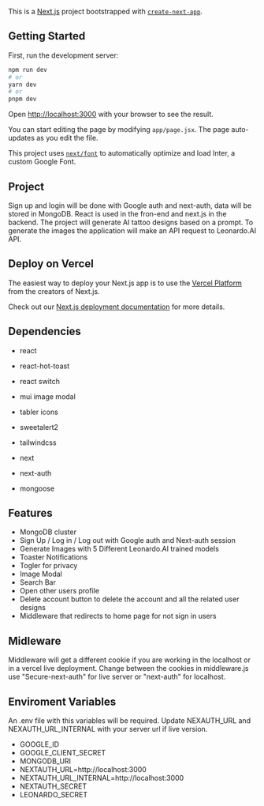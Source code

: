 This is a [Next.js](https://nextjs.org/) project bootstrapped with [`create-next-app`](https://github.com/vercel/next.js/tree/canary/packages/create-next-app).

## Getting Started

First, run the development server:

```bash
npm run dev
# or
yarn dev
# or
pnpm dev
```

Open [http://localhost:3000](http://localhost:3000) with your browser to see the result.

You can start editing the page by modifying `app/page.jsx`. The page auto-updates as you edit the file.

This project uses [`next/font`](https://nextjs.org/docs/basic-features/font-optimization) to automatically optimize and load Inter, a custom Google Font.

## Project

Sign up and login will be done with Google auth and next-auth, data will be stored in MongoDB. React is used in the fron-end and next.js in the backend.
The project will generate AI tattoo designs based on a prompt. To generate the images the application will make an API request to Leonardo.AI API.

## Deploy on Vercel

The easiest way to deploy your Next.js app is to use the [Vercel Platform](https://vercel.com/new?utm_medium=default-template&filter=next.js&utm_source=create-next-app&utm_campaign=create-next-app-readme) from the creators of Next.js.

Check out our [Next.js deployment documentation](https://nextjs.org/docs/deployment) for more details.

## Dependencies

- react
- react-hot-toast
- react switch
- mui image modal
- tabler icons
- sweetalert2
- tailwindcss

- next
- next-auth
- mongoose

## Features

- MongoDB cluster
- Sign Up / Log in / Log out with Google auth and Next-auth session
- Generate Images with 5 Different Leonardo.AI trained models
- Toaster Notifications
- Togler for privacy
- Image Modal
- Search Bar
- Open other users profile
- Delete account button to delete the account and all the related user designs
- Middleware that redirects to home page for not sign in users

## Midleware

Middleware will get a different cookie if you are working in the localhost or in a vercel live deployment. Change between the cookies in middleware.js use "Secure-next-auth" for live server or "next-auth" for localhost.

## Enviroment Variables

An .env file with this variables will be required. Update NEXAUTH_URL and NEXAUTH_URL_INTERNAL with your server url if live version.

- GOOGLE_ID
- GOOGLE_CLIENT_SECRET
- MONGODB_URI
- NEXTAUTH_URL=http://localhost:3000
- NEXTAUTH_URL_INTERNAL=http://localhost:3000
- NEXTAUTH_SECRET
- LEONARDO_SECRET
